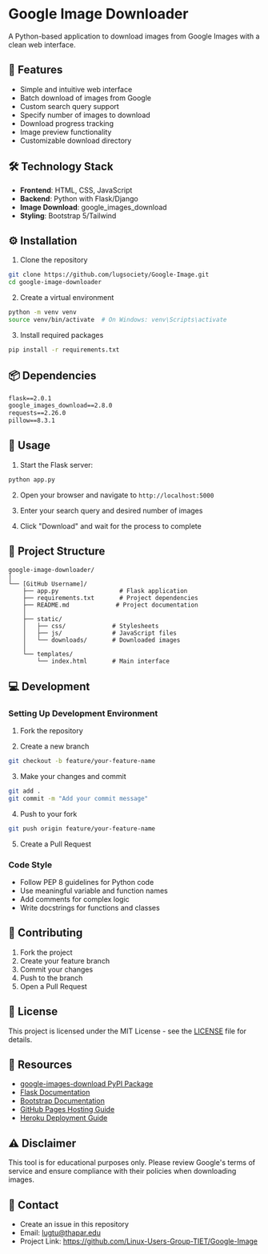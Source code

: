 # Google Image Downloader

A Python-based application to download images from Google Images with a clean web interface.

## 📝 Features

- Simple and intuitive web interface
- Batch download of images from Google
- Custom search query support
- Specify number of images to download
- Download progress tracking
- Image preview functionality
- Customizable download directory

## 🛠️ Technology Stack

- **Frontend**: HTML, CSS, JavaScript
- **Backend**: Python with Flask/Django
- **Image Download**: google_images_download
- **Styling**: Bootstrap 5/Tailwind

## ⚙️ Installation

1. Clone the repository
```bash
git clone https://github.com/lugsociety/Google-Image.git
cd google-image-downloader
```

2. Create a virtual environment
```bash
python -m venv venv
source venv/bin/activate  # On Windows: venv\Scripts\activate
```

3. Install required packages
```bash
pip install -r requirements.txt
```

## 📦 Dependencies

```txt
flask==2.0.1
google_images_download==2.8.0
requests==2.26.0
pillow==8.3.1
```

## 🚀 Usage

1. Start the Flask server:
```bash
python app.py
```

2. Open your browser and navigate to `http://localhost:5000`

3. Enter your search query and desired number of images

4. Click "Download" and wait for the process to complete

## 📁 Project Structure

```
google-image-downloader/
│
└── [GitHub Username]/
    ├── app.py                 # Flask application
    ├── requirements.txt       # Project dependencies
    ├── README.md             # Project documentation
    │
    ├── static/
    │   ├── css/             # Stylesheets
    │   ├── js/              # JavaScript files
    │   └── downloads/       # Downloaded images
    │
    └── templates/
        └── index.html       # Main interface
```

## 💻 Development

### Setting Up Development Environment

1. Fork the repository

2. Create a new branch
```bash
git checkout -b feature/your-feature-name
```

3. Make your changes and commit
```bash
git add .
git commit -m "Add your commit message"
```

4. Push to your fork
```bash
git push origin feature/your-feature-name
```

5. Create a Pull Request

### Code Style

- Follow PEP 8 guidelines for Python code
- Use meaningful variable and function names
- Add comments for complex logic
- Write docstrings for functions and classes

## 🤝 Contributing

1. Fork the project
2. Create your feature branch
3. Commit your changes
4. Push to the branch
5. Open a Pull Request

## 📝 License

This project is licensed under the MIT License - see the [LICENSE](LICENSE) file for details.

## 🔗 Resources

- [google-images-download PyPI Package](https://pypi.org/project/google-images-download/)
- [Flask Documentation](https://flask.palletsprojects.com/)
- [Bootstrap Documentation](https://getbootstrap.com/docs/)
- [GitHub Pages Hosting Guide](https://pages.github.com/)
- [Heroku Deployment Guide](https://devcenter.heroku.com/articles/getting-started-with-python)

## ⚠️ Disclaimer

This tool is for educational purposes only. Please review Google's terms of service and ensure compliance with their policies when downloading images.

## 📧 Contact

- Create an issue in this repository
- Email: lugtu@thapar.edu
- Project Link: https://github.com/Linux-Users-Group-TIET/Google-Image
